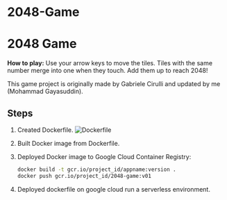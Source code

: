 # 2048-Game

# 2048 Game

**How to play:** Use your arrow keys to move the tiles. Tiles with the same number merge into one when they touch. Add them up to reach 2048!

This game project is originally made by Gabriele Cirulli and updated by me (Mohammad Gayasuddin).

## Steps

1. Created Dockerfile.
![Dockerfile](https://drive.google.com/file/d/1caN8vEyLRgZZGlUUmV-ifUb8HjjuBnHQ/view?usp=sharing)


2. Built Docker image from Dockerfile.
3. Deployed Docker image to Google Cloud Container Registry:
   ```bash
   docker build -t gcr.io/project_id/appname:version .
   docker push gcr.io/project_id/2048-game:v01
4. Deployed dockerfile on google cloud run  a serverless environment.
